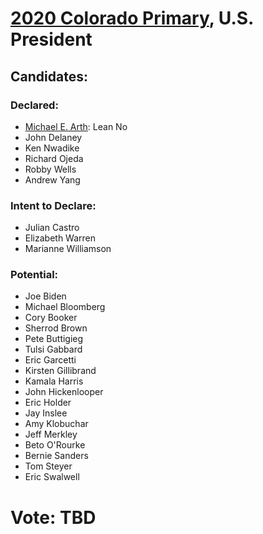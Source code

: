 # [2020 Colorado Primary](../README.md), U.S. President

## Candidates:

### Declared:

* [Michael E. Arth](michael_e_arth.md): Lean No
* John Delaney
* Ken Nwadike
* Richard Ojeda
* Robby Wells
* Andrew Yang

### Intent to Declare:

* Julian Castro
* Elizabeth Warren
* Marianne Williamson

### Potential:

* Joe Biden
* Michael Bloomberg
* Cory Booker
* Sherrod Brown
* Pete Buttigieg
* Tulsi Gabbard
* Eric Garcetti
* Kirsten Gillibrand
* Kamala Harris
* John Hickenlooper
* Eric Holder
* Jay Inslee
* Amy Klobuchar
* Jeff Merkley
* Beto O'Rourke
* Bernie Sanders
* Tom Steyer
* Eric Swalwell

# Vote: TBD
